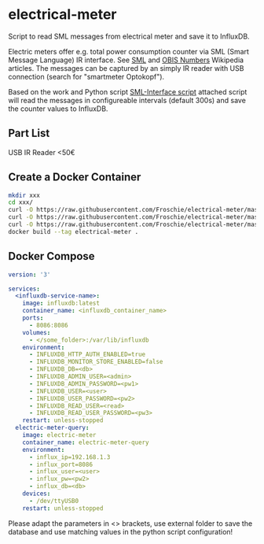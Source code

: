 # electrical-meter
Script to read SML messages from electrical meter and save it to InfluxDB.

Electric meters offer e.g. total power consumption counter via SML (Smart Message Language) IR interface. See [SML](https://de.wikipedia.org/wiki/Smart_Message_Language) and [OBIS Numbers](https://de.wikipedia.org/wiki/OBIS-Kennzahlen) Wikipedia articles. The messages can be captured by an simply IR reader with USB connection (search for "smartmeter Optokopf").

Based on the work and Python script [SML-Interface script](http://www.stefan-weigert.de/php_loader/sml.php) attached script will read the messages in configureable intervals (default 300s) and save the counter values to InfluxDB.


## Part List
USB IR Reader <50€


## Create a Docker Container

```bash
mkdir xxx
cd xxx/
curl -O https://raw.githubusercontent.com/Froschie/electrical-meter/master/Dockerfile
curl -O https://raw.githubusercontent.com/Froschie/electrical-meter/master/xxx.sh
curl -O https://raw.githubusercontent.com/Froschie/electrical-meter/master/xxx.py
docker build --tag electrical-meter .
```


## Docker Compose
```yaml
version: '3'

services:
  <influxdb-service-name>:
    image: influxdb:latest
    container_name: <influxdb_container_name>
    ports:
      - 8086:8086
    volumes:
      - </some_folder>:/var/lib/influxdb
    environment:
      - INFLUXDB_HTTP_AUTH_ENABLED=true
      - INFLUXDB_MONITOR_STORE_ENABLED=false
      - INFLUXDB_DB=<db>
      - INFLUXDB_ADMIN_USER=<admin>
      - INFLUXDB_ADMIN_PASSWORD=<pw1>
      - INFLUXDB_USER=<user>
      - INFLUXDB_USER_PASSWORD=<pw2>
      - INFLUXDB_READ_USER=<read>
      - INFLUXDB_READ_USER_PASSWORD=<pw3>
    restart: unless-stopped
  electric-meter-query:
    image: electric-meter
    container_name: electric-meter-query
    environment:
      - influx_ip=192.168.1.3
      - influx_port=8086
      - influx_user=<user>
      - influx_pw=<pw2>
      - influx_db=<db>
    devices:
      - /dev/ttyUSB0
    restart: unless-stopped
```
Please adapt the parameters in <> brackets, use external folder to save the database and use matching values in the python script configuration!
